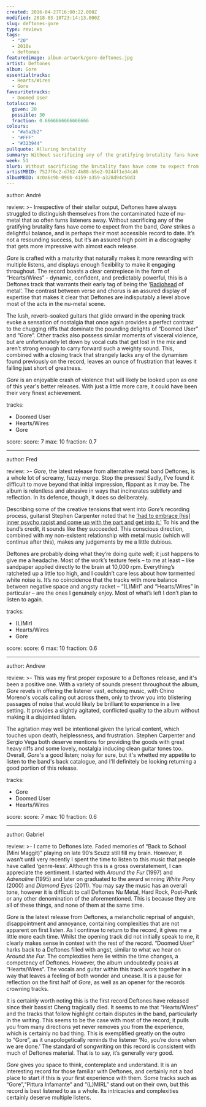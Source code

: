 ```yaml
---
created: 2016-04-27T16:00:22.000Z
modified: 2018-03-10T23:14:13.000Z
slug: deftones-gore
type: reviews
tags:
  - "20"
  - 2010s
  - deftones
featuredimage: album-artwork/gore-deftones.jpg
artist: Deftones
album: Gore
essentialtracks:
  - Hearts/Wires
  - Gore
favouritetracks:
  - Doomed User
totalscore:
  given: 20
  possible: 30
  fraction: 0.6666666666666666
colours:
  - "#a5a2b2"
  - "#FFF"
  - "#323944"
pullquote: Alluring brutality
summary: Without sacrificing any of the gratifying brutality fans have come to expect from the band, Gore strikes a delightful balance, and is perhaps their most accessible record to date.
week: 51
blurb: Without sacrificing the brutality fans have come to expect from Deftones, Gore strikes a delightful balance. Perhaps the band's most accessible record to date.
artistMBID: 7527f6c2-d762-4b88-b5e2-9244f1e34c46
albumMBID: 4c0a6c9b-090b-4159-a359-a328d94c50d3
---
```

author: André

review: >-
  Irrespective of their stellar output, Deftones have always struggled to distinguish themselves from the contaminated haze of nu-metal that so often turns listeners away. Without sacrificing any of the gratifying brutality fans have come to expect from the band, *Gore* strikes a delightful balance, and is perhaps their most accessible record to date. It’s not a resounding success, but it’s an assured high point in a discography that gets more impressive with almost each release. 
  
  *Gore* is crafted with a maturity that naturally makes it more rewarding with multiple listens, and displays enough flexibility to make it engaging throughout. The record boasts a clear centrepiece in the form of “Hearts/Wires” - dynamic, confident, and predictably powerful, this is a Deftones track that warrants their early tag of being the ‘[Radiohead](https://audioxide.com/articles/ranking-radioheads-discography/) of metal’. The contrast between verse and chorus is an assured display of expertise that makes it clear that Deftones are indisputably a level above most of the acts in the nu-metal scene. 
  
  The lush, reverb-soaked guitars that glide onward in the opening track evoke a sensation of nostalgia that once again provides a perfect contrast to the chugging riffs that dominate the pounding delights of “Doomed User” and “Gore”. Other tracks also possess similar moments of visceral violence, but are unfortunately let down by vocal cuts that get lost in the mix and aren’t strong enough to carry forward such a weighty sound. This, combined with a closing track that strangely lacks any of the dynamism found previously on the record, leaves an ounce of frustration that leaves it falling just short of greatness. 
  
  *Gore* is an enjoyable crash of violence that will likely be looked upon as one of this year's better releases. With just a little more care, it could have been their very finest achievement.
  
tracks:
  - Doomed User
  - Hearts/Wires
  - Gore

score:
  score: 7
  max: 10
  fraction: 0.7

---
author: Fred

review: >-
  *Gore*, the latest release from alternative metal band Deftones, is a whole lot of screamy, fuzzy merge. Stop the presses! Sadly, I’ve found it difficult to move beyond that initial impression, flippant as it may be. The album is relentless and abrasive in ways that incinerates subtlety and reflection. In its defence, though, it does so deliberately. 
  
  Describing some of the creative tensions that went into *Gore*’s recording process, guitarist Stephen Carpenter noted that he ['had to embrace [his] inner psycho rapist and come up with the part and get into it.'](http://www.rollingstone.com/music/news/deftones-talk-new-album-band-tension-we-like-unnerving-feelings-20160401) To his and the band’s credit, it sounds like they succeeded. This conscious direction, combined with my non-existent relationship with metal music (which will continue after this), makes any judgements by me a little dubious. 
  
  Deftones are probably doing what they’re doing quite well; it just happens to give me a headache. Most of the work’s texture feels – to me at least – like sandpaper applied directly to the brain at 10,000 rpm. Everything’s ratcheted up a little too high, and I couldn’t care less about how tormented white noise is. It’s no coincidence that the tracks with more balance between negative space and angsty racket – “(L)Mirl” and “Hearts/Wires” in particular – are the ones I genuinely enjoy. Most of what’s left I don’t plan to listen to again.

tracks:
  - (L)Mirl
  - Hearts/Wires
  - Gore

score:
  score: 6
  max: 10
  fraction: 0.6

---
author: Andrew

review: >-
  This was my first proper exposure to a Deftones release, and it's been a positive one. With a variety of sounds present throughout the album, *Gore* revels in offering the listener vast, echoing music, with Chino Moreno's vocals calling out across them, only to throw you into blistering passages of noise that would likely be brilliant to experience in a live setting. It provides a slightly agitated, conflicted quality to the album without making it a disjointed listen. 
  
  The agitation may well be intentional given the lyrical content, which touches upon death, helplessness, and frustration. Stephen Carpenter and Sergio Vega both deserve mentions for providing the goods with great heavy riffs and some lovely, nostalgia inducing clean guitar tones too. Overall, *Gore*'s a good listen; noisy for sure, but it's whetted my appetite to listen to the band's back catalogue, and I'll definitely be looking returning a good portion of this release.

tracks:
  - Gore
  - Doomed User
  - Hearts/Wires

score:
  score: 7
  max: 10
  fraction: 0.6

---
author: Gabriel

review: >-
  I came to Deftones late. Faded memories of “Back to School (Mini Maggit)” playing on late 90’s Scuzz still fill my brain. However, it wasn’t until very recently I spent the time to listen to this music that people have called ‘genre-less’. Although this is a gross overstatement, I can appreciate the sentiment. I started with *Around the Fur* (1997) and *Adrenaline* (1995) and later on graduated to the award winning *White Pony* (2000) and *Diamond Eyes* (2011). You may say the music has an overall tone, however it is difficult to call Deftones Nu Metal, Hard Rock, Post-Punk or any other denomination of the aforementioned. This is because they are all of these things, and none of them at the same time.

  *Gore* is the latest release from Deftones, a melancholic reprisal of anguish, disappointment and annoyance, containing complexities that are not apparent on first listen. As I continue to return to the record, it gives me a little more each time. Whilst the opening track did not initially speak to me, it clearly makes sense in context with the rest of the record. “Doomed User” harks back to a Deftones filled with angst, similar to what we hear on *Around the Fur*. The complexities here lie within the time changes, a competency of Deftones. However, the album undoubtedly peaks at “Hearts/Wires”. The vocals and guitar within this track work together in a way that leaves a feeling of both wonder and unease. It is a pause for reflection on the first half of *Gore*, as well as an opener for the records crowning tracks. 
  
  It is certainly worth noting this is the first record Deftones have released since their bassist Cheng tragically died. It seems to me that “Hearts/Wires” and the tracks that follow highlight certain disputes in the band, particularly in the writing. This seems to be the case with most of the record; it pulls you from many directions yet never removes you from the experience, which is certainly no bad thing. This is exemplified greatly on the outro to “Gore”, as it unapologetically reminds the listener ‘No, you’re done when we are done.’ The standard of songwriting on this record is consistent with much of Deftones material. That is to say, it’s generally very good.

  *Gore* gives you space to think, contemplate and understand. It is an interesting record for those familiar with Deftones, and certainly not a bad place to start if this is your first experience with them. Some tracks such as “Gore”,“Pittura Infamante” and “(L)MIRL” stand out on their own, but this record is best listened to as a whole. Its intricacies and complexities certainly deserve multiple listens.